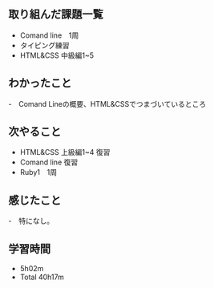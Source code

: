 ## 取り組んだ課題一覧
- Comand line　1周
- タイピング練習
- HTML&CSS 中級編1~5
## わかったこと
-　Comand Lineの概要、HTML&CSSでつまづいているところ
## 次やること
- HTML&CSS 上級編1~4 復習
- Comand line 復習
- Ruby1　1周
## 感じたこと
-　特になし。
## 学習時間
- 5h02m
- Total 40h17m

